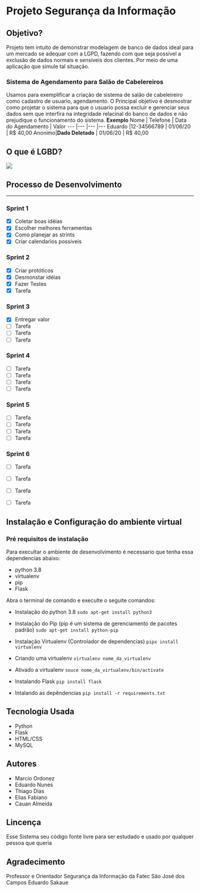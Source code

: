 # Projeto Segurança da Informação

## Objetivo?
Projeto tem intuito de demonstrar modelagem de banco de dados ideal para um mercado se adequar com a LGPD, fazendo com que seja possível a exclusão de dados normais e sensiveis dos clientes. Por meio de uma aplicação que simule tal situação.

### Sistema de Agendamento para Salão de Cabelereiros
Usamos para exemplificar a criação de sistema de salão de cabeleireiro como cadastro de usuario, agendamento. O Principal objetivo é desmostrar como projetar o sistema para que o usuario possa excluir e gerenciar seus dados sem que interfira na integridade relacinal do banco de dados e não prejudique o funcionamento do sistema.
**Exemplo**
Nome | Telefone | Data do Agendamento | Valor
--- |--- |--- |---
Eduardo |12-34566789 | 01/06/20 | R$ 40,00
Anonimo|**Dado Deletado** | 01/06/20 | R$ 40,00

## O que é LGBD?
[![](http://img.youtube.com/vi/y7SamL2wYSc/0.jpg)](http://www.youtube.com/watch?v=y7SamL2wYSc "O que é LGPD?")

## Processo de Desenvolvimento
---

### Sprint 1
 - [x] Coletar boas idéias 
 - [x] Escolher melhores ferramentas
 - [x] Como planejar as strints
 - [x] Criar calendarios possiveis
 
### Sprint 2
- [x] Criar protóticos
- [x] Desmonstar idéias
- [x] Fazer Testes
- [x] Tarefa

### Sprint 3
- [x] Entregar valor
- [ ] Tarefa
- [ ] Tarefa
- [ ] Tarefa

### Sprint 4
- [ ] Tarefa
- [ ] Tarefa
- [ ] Tarefa
- [ ] Tarefa

### Sprint 5
- [ ] Tarefa
- [ ] Tarefa
- [ ] Tarefa
- [ ] Tarefa

### Sprint 6
- [ ] Tarefa
- [ ] Tarefa
- [ ] Tarefa
- [ ] Tarefa


## Instalação e Configuração do ambiente virtual

### Pré requisitos de instalação

Para execultar o ambiente de desenvolvimento é necessario que tenha essa dependencias abaixo: 

* python 3.8
* virtualenv
* pip
* Flask


Abra o terminal de comando e execulte o seguite comandos:

* Instalação do python 3.8
`sudo apt-get install python3`

* Instalação do Pip (pip é um sistema de gerenciamento de pacotes padrão)
 `sudo apt-get install python-pip`

* Instalação Virtualenv (Controlador de dependencias)
`pipx install virtualenv`

* Criando uma virtualenv 
`virtualenv nome_da_virtualenv`

* Ativado a virtualenv
`souce nome_da_virtualenv/bin/activate`

* Instalando Flask
`pip install flask`

* Intalando as depêndencias
`pip install -r requirements.txt` 



## Tecnologia Usada

* Python 
* Flask
* HTML/CSS
* MySQL

## Autores 

* Marcio Ordonez 
* Eduardo Nunes 
* Thiago Dias
* Elias Fabiano
* Cauan Almeida



## Lincença 
Esse Sistema seu código fonte livre para ser estudado  e usado por qualquer pessoa que queria


## Agradecimento 
Professor e Orientador  Segurança da Informação da Fatec São José dos Campos
Eduardo Sakaue 









